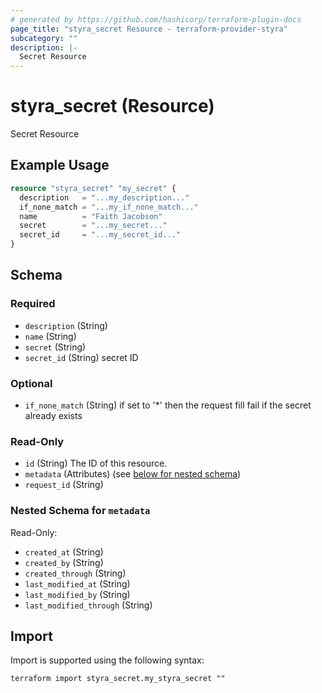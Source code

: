 ```yaml
---
# generated by https://github.com/hashicorp/terraform-plugin-docs
page_title: "styra_secret Resource - terraform-provider-styra"
subcategory: ""
description: |-
  Secret Resource
---
```


# styra_secret (Resource)

Secret Resource

## Example Usage

```terraform
resource "styra_secret" "my_secret" {
  description   = "...my_description..."
  if_none_match = "...my_if_none_match..."
  name          = "Faith Jacobson"
  secret        = "...my_secret..."
  secret_id     = "...my_secret_id..."
}
```

<!-- schema generated by tfplugindocs -->
## Schema

### Required

- `description` (String)
- `name` (String)
- `secret` (String)
- `secret_id` (String) secret ID

### Optional

- `if_none_match` (String) if set to '*' then the request fill fail if the secret already exists

### Read-Only

- `id` (String) The ID of this resource.
- `metadata` (Attributes) (see [below for nested schema](#nestedatt--metadata))
- `request_id` (String)

<a id="nestedatt--metadata"></a>
### Nested Schema for `metadata`

Read-Only:

- `created_at` (String)
- `created_by` (String)
- `created_through` (String)
- `last_modified_at` (String)
- `last_modified_by` (String)
- `last_modified_through` (String)

## Import

Import is supported using the following syntax:

```shell
terraform import styra_secret.my_styra_secret ""
```
